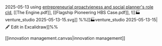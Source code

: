 2025-05-13
using [entrepreneurial proactvieness and social planner's role cld](https://claude.ai/chat/de0b02c6-a302-48bb-9b8f-0ead342e511c),   [[The Engine.pdf]],   [[Flagship Pioneering HBS Case.pdf]], ![[🏭venture_studio 2025-05-13-15.svg]]
%%[[🏭venture_studio 2025-05-13-15|🖋 Edit in Excalidraw]]%%

[[innovation management.canvas|innovation management]]